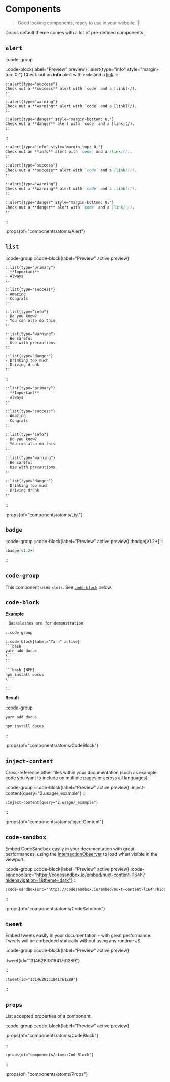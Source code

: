 # Components

> Good looking components, ready to use in your website. 💄

Docus default theme comes with a lot of pre-defined components.

## `alert`

::code-group

  ::code-block{label="Preview" preview}
    ::alert{type="info" style="margin-top: 0;"}
    Check out an **info** alert with `code` and a [link](/).
    ::

    ::alert{type="success"}
    Check out a **success** alert with `code` and a [link](/).
    ::

    ::alert{type="warning"}
    Check out a **warning** alert with `code` and a [link](/).
    ::

    ::alert{type="danger" style="margin-bottom: 0;"}
    Check out a **danger** alert with `code` and a [link](/).
    ::
  ::

  ```md [Code]
  ::alert{type="info" style="margin-top: 0;"}
  Check out an **info** alert with `code` and a [link](/).
  ::

  ::alert{type="success"}
  Check out a **success** alert with `code` and a [link](/).
  ::

  ::alert{type="warning"}
  Check out a **warning** alert with `code` and a [link](/).
  ::

  ::alert{type="danger" style="margin-bottom: 0;"}
  Check out a **danger** alert with `code` and a [link](/).
  ::
  ```

::

:props{of="components/atoms/Alert"}

## `list`

::code-group
  ::code-block{label="Preview" active preview}

    ::list{type="primary"}
    - **Important**
    - Always
    ::

    ::list{type="success"}
    - Amazing
    - Congrats
    ::

    ::list{type="info"}
    - Do you know?
    - You can also do this
    ::

    ::list{type="warning"}
    - Be careful
    - Use with precautions
    ::

    ::list{type="danger"}
    - Drinking too much
    - Driving drunk
    ::

  ::

  ```md [Code]
  ::list{type="primary"}
  - **Important**
  - Always
  ::

  ::list{type="success"}
  - Amazing
  - Congrats
  ::

  ::list{type="info"}
  - Do you know?
  - You can also do this
  ::

  ::list{type="warning"}
  - Be careful
  - Use with precautions
  ::

  ::list{type="danger"}
  - Drinking too much
  - Driving drunk
  ::
  ```

::

:props{of="components/atoms/List"}

## `badge`

::code-group
  ::code-block{label="Preview" active preview}
    :badge[v1.2+]
  ::

  ```md [Code]
  :badge[v1.2+]
  ```

::

## `code-group`

This component uses `slots`. See [`code-block`](#code-block) below.

## `code-block`

**Example**

````html
ℹ️ Backslashes are for demonstration

::code-group

::code-block{label="Yarn" active} 
```bash
yarn add docus
\```
::
  
```bash [NPM]
npm install docus
\``` 

::
````

**Result**

::code-group

  ```bash [Yarn]
  yarn add docus
  ```

  ```bash [NPM]
  npm install docus
  ```

::

:props{of="components/atoms/CodeBlock"}

## `inject-content`

Cross-reference other files within your documentation (such as example code you want to include on multiple pages or across all languages).

::code-group
  ::code-block{label="Preview" active preview}
    :inject-content{query="2.usage/_example"}
  ::

  ```md [Code]
  :inject-content{query="2.usage/_example"}
  ```
::

:props{of="components/atoms/InjectContent"}

## `code-sandbox`

Embed CodeSandbox easily in your documentation with great performances, using the [IntersectionObserver](https://developer.mozilla.org/en-US/docs/Web/API/Intersection_Observer_API) to load when visible in the viewport.

::code-group
  ::code-block{label="Preview" active preview}
    :code-sandbox{src="https://codesandbox.io/embed/nuxt-content-l164h?hidenavigation=1&theme=dark"}
  ::
  ```md [Code]
  :code-sandbox{src="https://codesandbox.io/embed/nuxt-content-l164h?hidenavigation=1&theme=dark"}
  ```
::

:props{of="components/atoms/CodeSandbox"}

## `tweet`

Embed tweets easily in your documentation - with great performance. Tweets will be embedded statically without using any runtime JS.

::code-group
  ::code-block{label="Preview" active preview}

  :tweet{id="1314628331841761289"}

  ::

  ```md [Code]
  :tweet{id="1314628331841761289"}
  ```

::

<!-- <props of="atoms/Tweet"></props> -->

## `props`

List accepted properties of a component.

::code-group
  ::code-block{label="Preview" active preview}

  :props{of="components/atoms/CodeBlock"}

  ::

  ```md [Code]
  :props{of="components/atoms/CodeBlock"}
  ```

::

:props{of="components/atoms/Props"}
